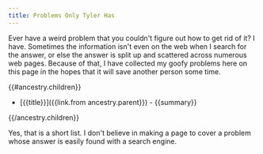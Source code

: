 ```yaml
---
title: Problems Only Tyler Has
---
```


Ever have a weird problem that you couldn't figure out how to get rid of it?  I have.  Sometimes the information isn't even on the web when I search for the answer, or else the answer is split up and scattered across numerous web pages.  Because of that, I have collected my goofy problems here on this page in the hopes that it will save another person some time.


{{#ancestry.children}}
* [{{title}}]({{link.from ancestry.parent}}) - {{summary}}

{{/ancestry.children}}

Yes, that is a short list.  I don't believe in making a page to cover a problem whose answer is easily found with a search engine.

